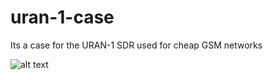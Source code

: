 # uran-1-case
Its a case for the URAN-1 SDR used for cheap GSM networks



![alt text](https://github.com/laptopfm/uran-1-case/blob/main/uran%201%20case.png](https://github.com/laptopfm/uran-1-case/blob/main/uran%201%20case.png?raw=true))
